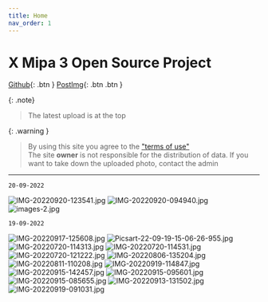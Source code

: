 ```yaml
---
title: Home
nav_order: 1
---
```


# X Mipa 3 Open Source Project

[Github](https://github.com/unofficialmipa3/unofficialmipa3.github.io/){: .btn } [PostImg](https://postimg.cc){: .btn .btn }

{: .note}
> The latest upload is at the top

{: .warning }
> By using this site you agree to the ["terms of use"](termofuse.md) <br>
> The site **owner** is not responsible for the distribution of data. If you want to take down the uploaded photo, contact the admin

___

```20-09-2022```

![IMG-20220920-123541.jpg](https://i.postimg.cc/Qdkyq4G8/IMG-20220920-123541.jpg)
![IMG-20220920-094940.jpg](https://i.postimg.cc/bvdv7Ncd/IMG-20220920-094940.jpg)
![images-2.jpg](https://i.postimg.cc/ncnYc0g7/images-2.jpg)

```19-09-2022```

![IMG-20220917-125608.jpg](https://i.postimg.cc/DzKdQ9q0/IMG-20220917-125608.jpg)
![Picsart-22-09-19-15-06-26-955.jpg](https://i.postimg.cc/5ydZkWXr/Picsart-22-09-19-15-06-26-955.jpg)
![IMG-20220720-114313.jpg](https://i.postimg.cc/2yt6c4GX/IMG-20220720-114313.jpg)
![IMG-20220720-114531.jpg](https://i.postimg.cc/xjpc12Qy/IMG-20220720-114531.jpg)
![IMG-20220720-121222.jpg](https://i.postimg.cc/NfyLyzfh/IMG-20220720-121222.jpg)
![IMG-20220806-135204.jpg](https://i.postimg.cc/vB6Sxyjg/IMG-20220806-135204.jpg)
![IMG-20220811-110208.jpg](https://i.postimg.cc/fWFvdYKF/IMG-20220811-110208.jpg)
![IMG-20220919-114847.jpg](https://i.postimg.cc/C5vXC5c7/IMG-20220919-114847.jpg)
![IMG-20220915-142457.jpg](https://i.postimg.cc/kXc3Yt8s/IMG-20220915-142457.jpg)
![IMG-20220915-095601.jpg](https://i.postimg.cc/90P5hDkW/IMG-20220915-095601.jpg)
![IMG-20220915-085655.jpg](https://i.postimg.cc/YCztjdwV/IMG-20220915-085655.jpg)
![IMG-20220913-131502.jpg](https://i.postimg.cc/13Q99Lbw/IMG-20220913-131502.jpg)
![IMG-20220919-091031.jpg](https://i.postimg.cc/tgdpZ2Qw/IMG-20220919-091031.jpg)
